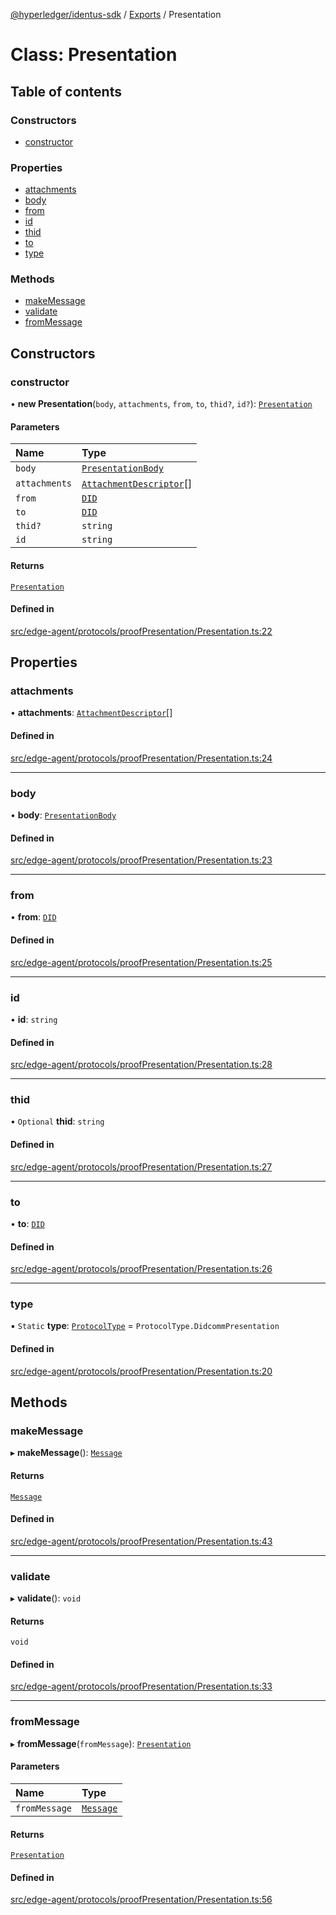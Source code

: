 [@hyperledger/identus-sdk](../README.md) / [Exports](../modules.md) / Presentation

# Class: Presentation

## Table of contents

### Constructors

- [constructor](Presentation.md#constructor)

### Properties

- [attachments](Presentation.md#attachments)
- [body](Presentation.md#body)
- [from](Presentation.md#from)
- [id](Presentation.md#id)
- [thid](Presentation.md#thid)
- [to](Presentation.md#to)
- [type](Presentation.md#type)

### Methods

- [makeMessage](Presentation.md#makemessage)
- [validate](Presentation.md#validate)
- [fromMessage](Presentation.md#frommessage)

## Constructors

### constructor

• **new Presentation**(`body`, `attachments`, `from`, `to`, `thid?`, `id?`): [`Presentation`](Presentation.md)

#### Parameters

| Name | Type |
| :------ | :------ |
| `body` | [`PresentationBody`](../interfaces/PresentationBody.md) |
| `attachments` | [`AttachmentDescriptor`](Domain.AttachmentDescriptor.md)[] |
| `from` | [`DID`](Domain.DID.md) |
| `to` | [`DID`](Domain.DID.md) |
| `thid?` | `string` |
| `id` | `string` |

#### Returns

[`Presentation`](Presentation.md)

#### Defined in

[src/edge-agent/protocols/proofPresentation/Presentation.ts:22](https://github.com/hyperledger-identus/sdk-ts/blob/ccc9c0ac7bbfa014ad60ef1b5e244665d7b8ffc1/src/edge-agent/protocols/proofPresentation/Presentation.ts#L22)

## Properties

### attachments

• **attachments**: [`AttachmentDescriptor`](Domain.AttachmentDescriptor.md)[]

#### Defined in

[src/edge-agent/protocols/proofPresentation/Presentation.ts:24](https://github.com/hyperledger-identus/sdk-ts/blob/ccc9c0ac7bbfa014ad60ef1b5e244665d7b8ffc1/src/edge-agent/protocols/proofPresentation/Presentation.ts#L24)

___

### body

• **body**: [`PresentationBody`](../interfaces/PresentationBody.md)

#### Defined in

[src/edge-agent/protocols/proofPresentation/Presentation.ts:23](https://github.com/hyperledger-identus/sdk-ts/blob/ccc9c0ac7bbfa014ad60ef1b5e244665d7b8ffc1/src/edge-agent/protocols/proofPresentation/Presentation.ts#L23)

___

### from

• **from**: [`DID`](Domain.DID.md)

#### Defined in

[src/edge-agent/protocols/proofPresentation/Presentation.ts:25](https://github.com/hyperledger-identus/sdk-ts/blob/ccc9c0ac7bbfa014ad60ef1b5e244665d7b8ffc1/src/edge-agent/protocols/proofPresentation/Presentation.ts#L25)

___

### id

• **id**: `string`

#### Defined in

[src/edge-agent/protocols/proofPresentation/Presentation.ts:28](https://github.com/hyperledger-identus/sdk-ts/blob/ccc9c0ac7bbfa014ad60ef1b5e244665d7b8ffc1/src/edge-agent/protocols/proofPresentation/Presentation.ts#L28)

___

### thid

• `Optional` **thid**: `string`

#### Defined in

[src/edge-agent/protocols/proofPresentation/Presentation.ts:27](https://github.com/hyperledger-identus/sdk-ts/blob/ccc9c0ac7bbfa014ad60ef1b5e244665d7b8ffc1/src/edge-agent/protocols/proofPresentation/Presentation.ts#L27)

___

### to

• **to**: [`DID`](Domain.DID.md)

#### Defined in

[src/edge-agent/protocols/proofPresentation/Presentation.ts:26](https://github.com/hyperledger-identus/sdk-ts/blob/ccc9c0ac7bbfa014ad60ef1b5e244665d7b8ffc1/src/edge-agent/protocols/proofPresentation/Presentation.ts#L26)

___

### type

▪ `Static` **type**: [`ProtocolType`](../enums/ProtocolType.md) = `ProtocolType.DidcommPresentation`

#### Defined in

[src/edge-agent/protocols/proofPresentation/Presentation.ts:20](https://github.com/hyperledger-identus/sdk-ts/blob/ccc9c0ac7bbfa014ad60ef1b5e244665d7b8ffc1/src/edge-agent/protocols/proofPresentation/Presentation.ts#L20)

## Methods

### makeMessage

▸ **makeMessage**(): [`Message`](Domain.Message-1.md)

#### Returns

[`Message`](Domain.Message-1.md)

#### Defined in

[src/edge-agent/protocols/proofPresentation/Presentation.ts:43](https://github.com/hyperledger-identus/sdk-ts/blob/ccc9c0ac7bbfa014ad60ef1b5e244665d7b8ffc1/src/edge-agent/protocols/proofPresentation/Presentation.ts#L43)

___

### validate

▸ **validate**(): `void`

#### Returns

`void`

#### Defined in

[src/edge-agent/protocols/proofPresentation/Presentation.ts:33](https://github.com/hyperledger-identus/sdk-ts/blob/ccc9c0ac7bbfa014ad60ef1b5e244665d7b8ffc1/src/edge-agent/protocols/proofPresentation/Presentation.ts#L33)

___

### fromMessage

▸ **fromMessage**(`fromMessage`): [`Presentation`](Presentation.md)

#### Parameters

| Name | Type |
| :------ | :------ |
| `fromMessage` | [`Message`](Domain.Message-1.md) |

#### Returns

[`Presentation`](Presentation.md)

#### Defined in

[src/edge-agent/protocols/proofPresentation/Presentation.ts:56](https://github.com/hyperledger-identus/sdk-ts/blob/ccc9c0ac7bbfa014ad60ef1b5e244665d7b8ffc1/src/edge-agent/protocols/proofPresentation/Presentation.ts#L56)
